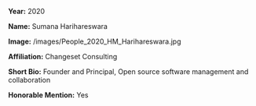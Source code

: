 **Year:** 2020

**Name:** Sumana Harihareswara

**Image:** /images/People_2020_HM_Harihareswara.jpg

**Affiliation:** Changeset Consulting

**Short Bio:** Founder and Principal, Open source software management and collaboration

**Honorable Mention:** Yes
